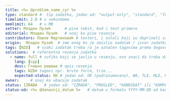 ```yaml
---
title: <%= @problem_name_cyr %>
type: standard #  tip zadatka, jedan od: "output-only", "standard", "functional"
timelimit: 2.0 # u sekundama
memlimit: 64   # u MB
setter: Младен Пузић      # pise tekst, kod i test primere
editorial: Младен Пузић   # onaj ko pise resenje
contributors: Павле Мартиновић # testeri, i ostali koji su doprineli zadatku
origin:  Младен Пузић  # ime onog ko je smislio zadatak / izvor zadatka
tags: [NZD]   # svaki zadatak treba ra je označen tagovima prema dogovorenoj listi tagova
solutions:  # referentna resenja zadatka 
  - name: full # sufiks koji se javlja u resenju, ovo znaci da treba da postoje fajlovi: problem_name-full.cpp i problem_name-full.pas
    lang: [cpp]
    desc: Главно решење # opis resenja
    tags: NZD# tagovi npr. brute force, trie...
    expected-status: ОК # jedan od: OK (podrazumevano), WA, TLE, MLE, RTE
owner:     # onaj ko ubacuje zadatak
status: IZRADA   # jedan od: "IZRADA", "PREGLED", "KANDIDAT" ili "KOMPLETAN".
status-od: <%= @danasnji_datum %>   # datum u formatu YYYY-MM-DD od kada je u navedenom statusu
---
```


